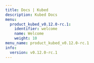 ```yaml
---
title: Docs | Kubed
description: Kubed Docs
menu:
  product_kubed_v0.12.0-rc.1:
    identifier: welcome
    name: Welcome
    weight: 10
menu_name: product_kubed_v0.12.0-rc.1
info:
  version: v0.12.0-rc.1
---
```


